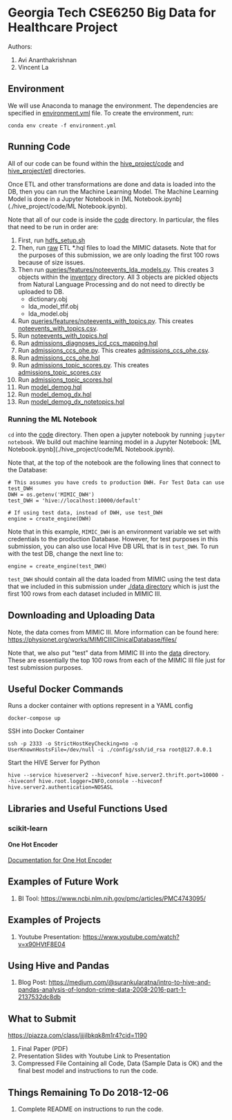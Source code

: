 # Georgia Tech CSE6250 Big Data for Healthcare Project
Authors:
1. Avi Ananthakrishnan
2. Vincent La

## Environment
We will use Anaconda to manage the environment. The dependencies are specified in [environment.yml](./environment.yml) file. To create the environment, run:

```
conda env create -f environment.yml 
```

## Running Code
All of our code can be found within the [hive_project/code](./hive_project/code) and [hive_project/etl](./hive_project/etl) directories.

Once ETL and other transformations are done and data is loaded into the DB, then you can run the Machine Learning Model. The Machine Learning Model is done in a Jupyter Notebook in [ML Notebook.ipynb](./hive_project/code/ML Notebook.ipynb).

Note that all of our code is inside the [code](./hive_project/code) directory. In particular, the files that need to be run in order are:

1. First, run [hdfs_setup.sh](./hive_project/etl/raw/hdfs_setup.sh)
2. Then, run [raw](./hive_project/etl/raw) ETL *.hql files to load the MIMIC datasets. Note that for the purposes of this submission, we are only loading the first 100 rows because of size issues.
3. Then run [queries/features/noteevents_lda_models.py](./hive_project/code/pipeline/pipeline_tasks/queries/features/noteevents_lda_models.py). This creates 3 objects within the [inventory](./hive_project/code/inventory) directory. All 3 objects are pickled objects from Natural Language Processing and do not need to directly be uploaded to DB.
    * dictionary.obj
    * lda_model_tfif.obj
    * lda_model.obj
4. Run [queries/features/noteevents_with_topics.py](./hive_project/code/pipeline/pipeline_tasks/queries/features/noteevents_with_topics.py). This creates [noteevents_with_topics.csv](./hive_project/code/inventory/noteevents_with_topics.csv).
5. Run [noteevents_with_topics.hql](./hive_project/etl/model/noteevents_with_topics.hql)
6. Run [admissions_diagnoses_icd_ccs_mapping.hql](./pipeline_tasks/queries/datasets/admissions_diagnoses_icd_ccs_mapping.hql)
7. Run [admissions_ccs_ohe.py](./hive_project/code/pipeline/pipeline_tasks/queries/datasets/admissions_ccs_ohe.py). This creates [admissions_ccs_ohe.csv](../inventory/admissions_ccs_ohe.csv).
8. Run [admissions_ccs_ohe.hql](./hive_project/etl/model/admissions_ccs_ohe.hql)
9. Run [admissions_topic_scores.py](./hive_project/code/pipeline/pipeline_tasks/queries/datasets/admissions_topic_scores.py). This creates [admissions_topic_scores.csv](./hive_project/code/inventory/admissions_topic_scores.csv)
10. Run [admissions_topic_scores.hql](./hive_project/etl/model/admissions_topic_scores.hql)
11. Run [model_demog.hql](./hive_project/code/pipeline/pipeline_tasks/queries/datasets/model_demog.hql)
12. Run [model_demog_dx.hql](./hive_project/code/pipeline/pipeline_tasks/queries/datasets/model_demog_dx.hql)
13. Run [model_demog_dx_notetopics.hql](./hive_project/code/pipeline/pipeline_tasks/queries/datasets/model_demog_dx_notetopics.hql)

### Running the ML Notebook
`cd` into the [code](./hive_project/code) directory. Then open a jupyter notebook by running `jupyter notebook`. We build out machine learning model in a Jupyter Notebook: [ML Notebook.ipynb](./hive_project/code/ML Notebook.ipynb).

Note that, at the top of the notebook are the following lines that connect to the Database:

```
# This assumes you have creds to production DWH. For Test Data can use test_DWH
DWH = os.getenv('MIMIC_DWH')
test_DWH = 'hive://localhost:10000/default'

# If using test data, instead of DWH, use test_DWH
engine = create_engine(DWH)
```

Note that in this example, `MIMIC_DWH` is an environment variable we set with credentials to the production Database. However, for test purposes in this submission, you can also use local Hive DB URL that is in `test_DWH`. To run with the test DB, change the next line to:

```
engine = create_engine(test_DWH)
```

`test_DWH` should contain all the data loaded from MIMIC using the test data that we included in this submission under [./data directory](./data) which is just the first 100 rows from each dataset included in MIMIC III.
 
## Downloading and Uploading Data
Note, the data comes from MIMIC III. More information can be found here: https://physionet.org/works/MIMICIIIClinicalDatabase/files/

Note that, we also put "test" data from MIMIC III into the [data](./data) directory. These are essentially the top 100 rows from each of the MIMIC III file just for test submission purposes.

## Useful Docker Commands
Runs a docker container with options represent in a YAML config
```
docker-compose up
```

SSH into Docker Container
```
ssh -p 2333 -o StrictHostKeyChecking=no -o UserKnownHostsFile=/dev/null -i ./config/ssh/id_rsa root@127.0.0.1
```

Start the HIVE Server for Python
```
hive --service hiveserver2 --hiveconf hive.server2.thrift.port=10000 --hiveconf hive.root.logger=INFO,console --hiveconf hive.server2.authentication=NOSASL
```

## Libraries and Useful Functions Used

### scikit-learn

#### One Hot Encoder
[Documentation for One Hot Encoder](https://scikit-learn.org/stable/modules/generated/sklearn.preprocessing.OneHotEncoder.html)

## Examples of Future Work
1. BI Tool: https://www.ncbi.nlm.nih.gov/pmc/articles/PMC4743095/

## Examples of Projects
1. Youtube Presentation: https://www.youtube.com/watch?v=x90HVtF8E04

## Using Hive and Pandas
1. Blog Post: https://medium.com/@surankularatna/intro-to-hive-and-pandas-analysis-of-london-crime-data-2008-2016-part-1-2137532dc8db

## What to Submit
https://piazza.com/class/jjjilbkqk8m1r4?cid=1190
1. Final Paper (PDF)
2. Presentation Slides with Youtube Link to Presentation
3. Compressed File Containing all Code, Data (Sample Data is OK) and the final best model and instructions to run the code.

## Things Remaining To Do 2018-12-06
1. Complete README on instructions to run the code.
